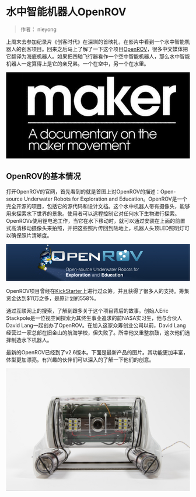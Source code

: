 #  水中智能机器人OpenROV
> 作者： nieyong


上周末去参加纪录片《创客时代》在深圳的首映礼，在影片中看到一个水中智能机器人的创客项目。回来之后马上了解了一下这个项目[OpenROV](http://openrov.com/)，很多中文媒体把它翻译为海底机器人。如果把四轴飞行器看作一个空中智能机器人，那么水中智能机器人一定算得上是它的亲兄弟。一个在空中，另一个在水里。

![](/assets/img/maker.jpg)

## OpenROV的基本情况

打开OpenROV的官网，首先看到的就是首图上对OpenROV的描述：Open-source Underwater Robots for Exploration and Education。OpenROV是一个完全开源的项目，包括它的源代码和设计文档。这个水中机器人带有摄像头，能够用来探索水下世界的景象。使用者可以远程控制它对任何水下生物进行探索。OpenROVs使用锂电池工作，当它在水下移动时，就可以通过安装在上面的前置式高清移动摄像头来拍照，并把这些照片传回到陆地上，机器人头顶LED照明灯可以确保照片清晰度。

![](/assets/img/openrov-2.jpg)

OpenROV项目曾经在[KickStarter](https://www.kickstarter.com/projects/openrov/openrov-the-open-source-underwater-robot?ref=nav_search)上进行过众筹，并且获得了很多人的支持。筹集资金达到$11万之多，是原计划的558%。

通过互联网上的搜索，了解到跟多关于这个项目背后的故事。创始人Eric Stackpole是一位视空间探索为其终生事业追求的前NASA实习生，他与合伙人David Lang一起创办了OpenROV。在加入这家众筹创业公司以前，David Lang经营过一家总部在旧金山的航海学校，但失败了。所幸他又重整旗鼓，这次他们选择制造水下机器人。

最新的OpenROV已经到了v2.6版本。下面是最新产品的图片。其功能更加丰富，体型更加漂亮。有兴趣的伙伴们可以深入的了解一下他们的创意。

![](/assets/img/openrov-1.jpg)

